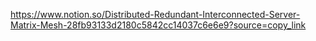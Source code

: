 https://www.notion.so/Distributed-Redundant-Interconnected-Server-Matrix-Mesh-28fb93133d2180c5842cc14037c6e6e9?source=copy_link
